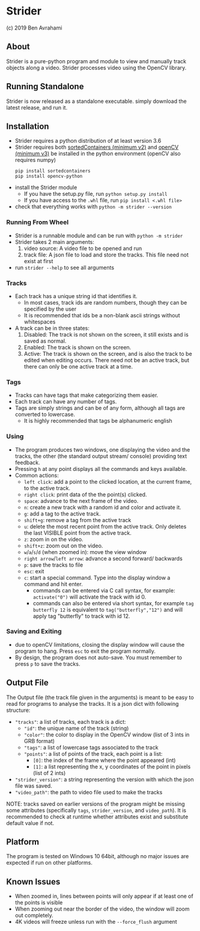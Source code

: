 # Strider
(c) 2019 Ben Avrahami
## About
Strider is a pure-python program and module to view and manually track objects along a video. Strider processes video using the OpenCV library.
## Running Standalone
Strider is now released as a standalone executable. simply download the latest release, and run it.
## Installation
* Strider requires a python distribution of at least version 3.6
* Strider requires both [sortedContainers (minimum v2)][1] and [openCV (minimum v3)][2] be installed in the python environment (openCV also requires numpy)
    ```text
    pip install sortedcontainers
    pip install opencv-python
    ```
* install the Strider module
    * If you have the setup.py file, run `python setup.py install`
    * If you have access to the `.whl` file, run `pip install <.whl file>`
* check that everything works with `python -m strider --version`
### Running From Wheel
* Strider is a runnable module and can be run with `python -m strider`
* Strider takes 2 main arguments:
    1. video source: A video file to be opened and run
    2. track file: A json file to load and store the tracks. This file need not exist at first 
* run `strider --help` to see all arguments
### Tracks
* Each track has a unique string id that identifies it.
    * In most cases, track ids are random numbers, though they can be specified by the user
    * It is recommended that ids be a non-blank ascii strings without whitespaces
* A track can be in three states:
    1. Disabled: The track is not shown on the screen, it still exists and is saved as normal.
    2. Enabled: The track is shown on the screen.
    3. Active: The track is shown on the screen, and is also the track to be edited when editing occurs. There need not be an active track, but there can only be one active track at a time.
### Tags
* Tracks can have tags that make categorizing them easier.
* Each track can have any number of tags.
* Tags are simply strings and can be of any form, although all tags are converted to lowercase.
    * It is highly recommended that tags be alphanumeric english
### Using
* The program produces two windows, one displaying the video and the tracks, the other (the standard output stream/ console) providing text feedback.
* Pressing `h` at any point displays all the commands and keys available.
* Common actions:
    * `left click`: add a point to the clicked location, at the current frame, to the active track.
    * `right click`: print data of the the point(s) clicked.
    * `space`: advance to the next frame of the video.
    * `n`: create a new track with a random id and color and activate it.
    * `g`: add a tag to the active track.
    * `shift+g`: remove a tag from the active track
    * `u`: delete the most recent point from the active track. Only deletes the last VISIBLE point from the active track.
    * `z`: zoom in on the video.
    * `shift+z`: zoom out on the video.
    * `w`/`a`/`s`/`d` (when zoomed in): move the view window
    * `right arrow`/`left arrow`: advance a second forward/ backwards
    * `p`: save the tracks to file
    * `esc`: exit
    * `c`: start a special command. Type into the display window a command and hit enter.
        * commands can be entered via C call syntax, for example: `activate("0")` will activate the track with id 0.
        * commands can also be entered via short syntax, for example `tag butterfly 12` is equivalent to `tag("butterfly","12")` and will apply tag "butterfly" to track with id 12.
### Saving and Exiting
* due to openCV limitations, closing the display window will cause the program to hang. Press `esc` to exit the program normally.
* By design, the program does not auto-save. You must remember to press `p` to save the tracks.         

## Output File
The Output file (the track file given in the arguments) is meant to be easy to read for programs to analyse the tracks. It is a json dict with following structure:
* `"tracks"`: a list of tracks, each track is a dict:
    * `"id"`: the unique name of the track (string)
    * `"color"`: the color to display in the OpenCV window (list of 3 ints in GRB format)
    * `"tags"`: a list of lowercase tags associated to the track
    * `"points"`: a list of points of the track, each point is a list:
        * `[0]`: the index of the frame where the point appeared (int)
        * `[1]`: a list representing the x, y coordinates of the point in pixels (list of 2 ints)
* `"strider_version"`: a string representing the version with which the json file was saved.
* `"video_path"`: the path to video file used to make the tracks
        
NOTE: tracks saved on earlier versions of the program might be missing some attributes (specifically `tags`, `strider_version`, and `video_path`). It is recommended to check at runtime whether attributes exist and substitute default value if not.

## Platform
The program is tested on Windows 10 64bit, although no major issues are expected if run on other platforms.

## Known Issues
* When zoomed in, lines between points will only appear if at least one of the points is visible
* When zooming out near the border of the video, the window will zoom out completely.
* 4K videos will freeze unless run with the `--force_flush` argument

[1]: https://pypi.org/project/sortedcontainers/
[2]: https://pypi.org/project/opencv-python/